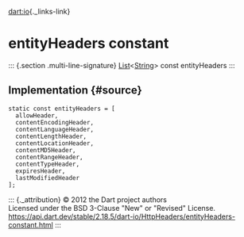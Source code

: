 [dart:io](../../dart-io/dart-io-library){._links-link}

entityHeaders constant
======================

::: {.section .multi-line-signature}
[List](../../dart-core/list-class)\<[String](../../dart-core/string-class)\>
const entityHeaders
:::

Implementation {#source}
--------------

``` {.language-dart data-language="dart"}
static const entityHeaders = [
  allowHeader,
  contentEncodingHeader,
  contentLanguageHeader,
  contentLengthHeader,
  contentLocationHeader,
  contentMD5Header,
  contentRangeHeader,
  contentTypeHeader,
  expiresHeader,
  lastModifiedHeader
];
```

::: {._attribution}
© 2012 the Dart project authors\
Licensed under the BSD 3-Clause \"New\" or \"Revised\" License.\
<https://api.dart.dev/stable/2.18.5/dart-io/HttpHeaders/entityHeaders-constant.html>
:::
